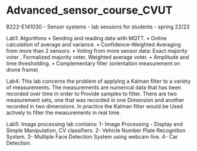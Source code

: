 # Advanced_sensor_course_CVUT
B222-E141030 - Sensor systems - lab sessions for students - spring 22/23

Lab1:
Algorithms 
•	Sending and reading data with MQTT.
•	Online calculation of average and variance.
•	Confidence-Weighted Averaging from more than 2 sensors.
•	Voting from more sensor data: Exact majority voter , Formalized majority voter, Weighted average voter.
•	Amplitude and time thresholding.
•	Complementary filter (orientation measurement on drone frame)

Lab4:
This lab concerns the problem of applying a Kalman filter to a variety of measurements.
The measurements are numerical data that has been recorded over time in order to
Provide samples to filter. There are two measurement sets, one that was recorded in one
Dimension and another recorded in two dimensions. In practice the Kalman filter would be
Used actively to filter the measurements in real time.

Lab5:
Image processing lab contains:
  1- Image Processing - Display and Simple Manipulation, CV classifiers.
  2-  Vehicle Number Plate Recognition System.
  3- Multiple Face Detection System using webcam live.
  4- Car Detection.
  
  
  
  
  

